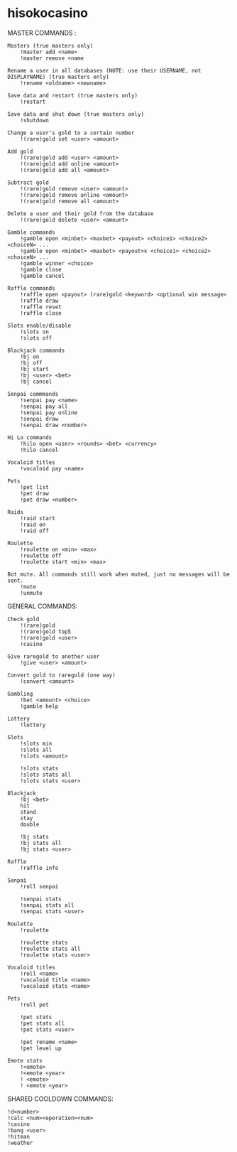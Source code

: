 # hisokocasino
 
MASTER COMMANDS :

    Masters (true masters only)
        !master add <name>
        !master remove <name

    Rename a user in all databases (NOTE: use their USERNAME, not DISPLAYNAME) (true masters only)
        !rename <oldname> <newname>

    Save data and restart (true masters only)
        !restart

    Save data and shut down (true masters only)
        !shutdown

    Change a user's gold to a certain number
        !(rare)gold set <user> <amount>

    Add gold
        !(rare)gold add <user> <amount>
        !(rare)gold add online <amount>
        !(rare)gold add all <amount>

    Subtract gold
        !(rare)gold remove <user> <amount>
        !(rare)gold remove online <amount>
        !(rare)gold remove all <amount>

    Delete a user and their gold from the database
        !(rare)gold delete <user> <amount>

    Gamble commands
        !gamble open <minbet> <maxbet> <payout> <choice1> <choice2> <choiceN> ...
        !gamble open <minbet> <maxbet> <payout>x <choice1> <choice2> <choiceN> ...
        !gamble winner <choice>
        !gamble close
        !gamble cancel

    Raffle commands
        !raffle open <payout> (rare)gold <keyword> <optional win message>
        !raffle draw
        !raffle reset
        !raffle close

    Slots enable/disable
        !slots on
        !slots off

    Blackjack commands
        !bj on
        !bj off
        !bj start
        !bj <user> <bet>
        !bj cancel

    Senpai commmands
        !senpai pay <name>
        !senpai pay all
        !senpai pay online
        !senpai draw
        !senpai draw <number>

    Hi Lo commands
        !hilo open <user> <rounds> <bet> <currency>
        !hilo cancel

    Vocaloid titles
        !vocaloid pay <name>

    Pets
        !pet list
        !pet draw
        !pet draw <number>

    Raids
        !raid start
        !raid on
        !raid off

    Roulette
        !roulette on <min> <max>
        !roulette off
        !roulette start <min> <max>

    Bot mute. All commands still work when muted, just no messages will be sent.
        !mute
        !unmute


GENERAL COMMANDS:

    Check gold
        !(rare)gold
        !(rare)gold top5
        !(rare)gold <user>
        !casino

    Give raregold to another user
        !give <user> <amount>

    Convert gold to raregold (one way)
        !convert <amount>

    Gambling
        !bet <amount> <choice>
        !gamble help

    Lottery
        !lottery

    Slots
        !slots min
        !slots all
        !slots <amount>

        !slots stats
        !slots stats all
        !slots stats <user>

    Blackjack
        !bj <bet>
        hit
        stand
        stay
        double

        !bj stats
        !bj stats all
        !bj stats <user>

    Raffle
        !raffle info

    Senpai
        !roll senpai

        !senpai stats
        !senpai stats all
        !senpai stats <user>

    Roulette
        !roulette

        !roulette stats
        !roulette stats all
        !roulette stats <user>

    Vocaloid titles
        !roll <name>
        !vocaloid title <name>
        !vocaloid stats <name>

    Pets
        !roll pet

        !pet stats
        !pet stats all
        !pet stats <user>

        !pet rename <name>
        !pet level up

    Emote stats
        !<emote>
        !<emote <year>
        ! <emote>
        ! <emote <year>


SHARED COOLDOWN COMMANDS:

    !d<number>
    !calc <num><operation><num>
    !casino
    !bang <user>
    !hitman
    !weather
